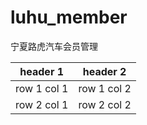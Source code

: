 # luhu_member
宁夏路虎汽车会员管理


header 1 | header 2
---|---
row 1 col 1 | row 1 col 2
row 2 col 1 | row 2 col 2
